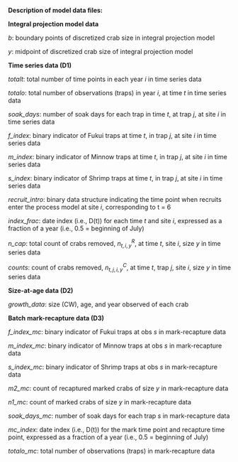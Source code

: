 **Description of model data files:**

**Integral projection model data**

*b*: boundary points of discretized crab size in integral projection
model

*y*: midpoint of discretized crab size of integral projection model

**Time series data (D1)**

*totalt*: total number of time points in each year *i* in time series
data

*totalo*: total number of observations (traps) in year *i*, at time *t*
in time series data

*soak_days*: number of soak days for each trap in time *t*, at trap *j*,
at site *i* in time series data

*f_index*: binary indicator of Fukui traps at time *t*, in trap *j*, at
site *i* in time series data

*m_index*: binary indicator of Minnow traps at time *t*, in trap *j*, at
site *i* in time series data

*s_index*: binary indicator of Shrimp traps at time *t*, in trap *j*, at
site *i* in time series data

*recruit_intro*: binary data structure indicating the time point when
recruits enter the process model at site *i*, corresponding to t = 6

*index_frac*: date index (i.e., D(t)) for each time *t* and site *i*,
expressed as a fraction of a year (i.e., 0.5 = beginning of July)

*n_cap*: total count of crabs removed, $n_{t,i,y}^R$, at time *t*, site
*i*, size *y* in time series data

*counts*: count of crabs removed, $n_{t,j,i,y}^C$, at time *t*, trap
*j*, site *i*, size *y* in time series data


**Size-at-age data (D2)**

*growth_data*: size (CW), age, and year observed of each crab 


**Batch mark-recapture data (D3)**

*f_index_mc*: binary indicator of Fukui traps at obs *s* in
mark-recapture data

*m_index_mc*: binary indicator of Minnow traps at obs *s* in
mark-recapture data

*s_index_mc*: binary indicator of Shrimp traps at obs *s* in
mark-recapture data

*m2_mc*: count of recaptured marked crabs of size *y* in mark-recapture
data

*n1_mc*: count of marked crabs of size *y* in mark-recapture data

*soak_days_mc*: number of soak days for each trap *s* in mark-recapture
data

*mc_index*: date index (i.e., D(t)) for the mark time point and
recapture time point, expressed as a fraction of a year (i.e., 0.5 =
beginning of July)

*totalo_mc*: total number of observations (traps) in mark-recapture data
